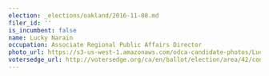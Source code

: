 ```yaml
---
election: _elections/oakland/2016-11-08.md
filer_id: ''
is_incumbent: false
name: Lucky Narain
occupation: Associate Regional Public Affairs Director
photo_url: https://s3-us-west-1.amazonaws.com/odca-candidate-photos/Lucky-Narain.png
votersedge_url: http://votersedge.org/ca/en/ballot/election/area/42/contests/contest/13217/candidate/130697?&county=Alameda%20County&election_authority_id=1
---
```

